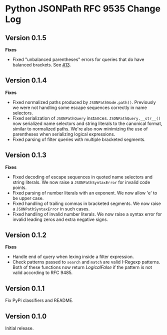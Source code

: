 # Python JSONPath RFC 9535 Change Log

## Version 0.1.5

**Fixes**

- Fixed "unbalanced parentheses" errors for queries that do have balanced brackets. See [#13](https://github.com/jg-rp/python-jsonpath-rfc9535/issues/13).

## Version 0.1.4

**Fixes**

- Fixed normalized paths produced by `JSONPathNode.path()`. Previously we were not handling some escape sequences correctly in name selectors.
- Fixed serialization of `JSONPathQuery` instances. `JSONPathQuery.__str__()` now serialized name selectors and string literals to the canonical format, similar to normalized paths. We're also now minimizing the use of parentheses when serializing logical expressions.
- Fixed parsing of filter queries with multiple bracketed segments.

## Version 0.1.3

**Fixes**

- Fixed decoding of escape sequences in quoted name selectors and string literals. We now raise a `JSONPathSyntaxError` for invalid code points.
- Fixed parsing of number literals with an exponent. We now allow 'e' to be upper case.
- Fixed handling of trailing commas in bracketed segments. We now raise a `JSONPathSyntaxError` in such cases.
- Fixed handling of invalid number literals. We now raise a syntax error for invalid leading zeros and extra negative signs.

## Version 0.1.2

**Fixes**

- Handle end of query when lexing inside a filter expression.
- Check patterns passed to `search` and `match` are valid I-Regexp patterns. Both of these functions now return _LogicalFalse_ if the pattern is not valid according to RFC 9485.

## Version 0.1.1

Fix PyPi classifiers and README.

## Version 0.1.0

Initial release.
